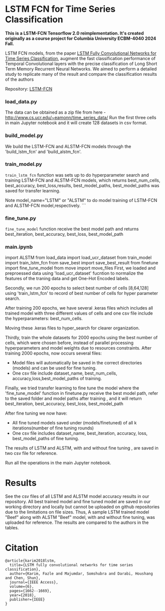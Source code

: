 # LSTM FCN for Time Series Classification

**This is a LSTM-FCN Tensorflow 2.0 reimplementation. 
It's created originally as a course project for Columbia University ECBM-4040 2024 Fall.**

LSTM FCN models, from the paper [LSTM Fully Convolutional Networks for Time Series Classification](https://ieeexplore.ieee.org/document/8141873/), augment the fast classification performance of Temporal Convolutional layers with the precise classification of Long Short Term Memory Recurrent Neural Networks. We aimed to perform a detailed study to replicate many of the result and compare the classification results of the authors

Repository: [LSTM-FCN](https://github.com/houshd/LSTM-FCN)


### load_data.py
 The data can be obtained as a zip file from here - http://www.cs.ucr.edu/~eamonn/time_series_data/
Run the first three cells in main Jupyter notebook and it will create 128 datasets in csv format.
 
### build_model.py
We build the LSTM-FCN and ALSTM-FCN models through the 'build_lstm_fcn' and 'build_alstm_fcn'.

### train_model.py 
`train_lstm_fcn` function was sets up to do hyperparameter search and training LSTM-FCN and ALSTM-FCN models, which returns best_num_cells, best_accuracy, best_loss,results, best_model_paths, best_model_paths was saved for transfer learning.

Note model_name="LSTM" or "ALSTM" to do model training of LSTM-FCN and ALSTM-FCN model,respectively.
    ```
### fine_tune.py 
 `fine_tune_model` function receive the best model path and returns best_iteration, best_accuracy, best_loss, best_model_path
 
### main.ipynb
import ALSTM
from load_data import load_ucr_dataset
from train_model import train_lstm_fcn
from save_best import save_best_result
from finetune import fine_tune_model
from move import move_files
First, we loaded and preproessed data using 'load_ucr_dataset' fucntion to normalize the features of the traning data and get One-Hot Encoded labels.  

Secondly, we run 200 epochs to select best number of cells [8,64,128] using 'train_lstm_fcn' to record of best number of cells for hyper parameter search. 

After training 200 epochs, we have several .keras files which includes all trained model with three different values of cells and one csv file include the hyperparameters: best_num_cells. 

Moving these .keras files to hyper_search for clearer organization.

Thirdly, train the whole datasets for 2000 epochs using the best number of cells, which were chosen before, instead of parallel processing hyperparameters and model weights due to resources constraints.
After training 2000 epochs, now occurs several files: 
- Model files will automatically be saved in the correct directories (models) and can be used for fine tuning.
- One csv file include dataset_name, best_num_cells, accuracy,loss,best_model_paths of training.

Finally, we tried transfer learning to fine tune the model where the 'fine_tune_model' function in finetune.py receive the best model path, refer to the saved folder and model paths after training , and it will return best_iteration, best_accuracy, best_loss, best_model_path

After fine tuning we now have:
- All fine tuned models saved under (models/finetuned) of all k iterations(number of fine tuning rounds)
- One csv file includes dataset_name, best_iteration, accuracy, loss, best_model_paths of fine tuning.

The results of LSTM and ALSTM, with and without fine tuning , are saved in two csv file for reference.

Run all the operations in the main Jupyter notebook.

# Results
See the csv files of all LSTM and ALSTM  model accuracy results in our repository. All best trained model 
and fine tuned model are saved in our working directory and locally but cannot be uploaded on github repositories due to the limitations on file sizes.
Thus, A sample LSTM trained model "Beef" along with ALSTM "Beef" model, with and without fine tuning, was uploaded for reference. 
The results are compared to the authors in the tables.

# Citation
```
@article{karim2018lstm,
  title={LSTM fully convolutional networks for time series classification},
  author={Karim, Fazle and Majumdar, Somshubra and Darabi, Houshang and Chen, Shun},
  journal={IEEE Access},
  volume={6},
  pages={1662--1669},
  year={2018},
  publisher={IEEE}
}
```
